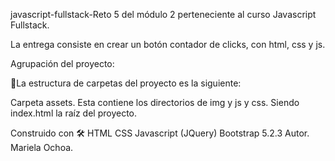 javascript-fullstack-Reto 5 del módulo 2 perteneciente al curso Javascript Fullstack.

La entrega consiste en crear un botón contador de clicks, con html, css y js. 

Agrupación del proyecto:

🚀La estructura de carpetas del proyecto es la siguiente:

Carpeta assets. Esta contiene los directorios de img y js y css. Siendo index.html la raíz del proyecto.

Construido con 🛠 HTML CSS Javascript (JQuery) Bootstrap 5.2.3 Autor. Mariela Ochoa.